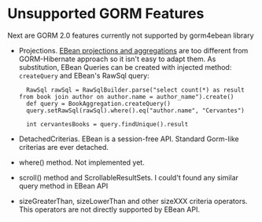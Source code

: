 Unsupported GORM Features
=========================

Next are GORM 2.0 features currently not supported by gorm4ebean library

* Projections. [EBean projections and aggregations](http://www.avaje.org/ebean/introquery_rawsql.html) are too different from GORM-Hibernate approach so it isn't easy to adapt them.
As substitution, EBean Queries can be created with injected method: <code>createQuery</code> and EBean's RawSql query:

		RawSql rawSql = RawSqlBuilder.parse("select count(*) as result from book join author on author.name = author_name").create()
		def query = BookAggregation.createQuery()
		query.setRawSql(rawSql).where().eq("author.name", "Cervantes")
		
		int cervantesBooks = query.findUnique().result
		
* DetachedCriterias. EBean is a session-free API. Standard Gorm-like criterias are ever detached.

* where() method. Not implemented yet.

* scroll() method and ScrollableResultSets. I could't found any similar query method in EBean API

* sizeGreaterThan, sizeLowerThan and other sizeXXX criteria operators. This operators are not directly supported by EBean API.  

  